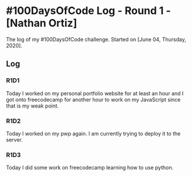 # #100DaysOfCode Log - Round 1 - [Nathan Ortiz]

The log of my #100DaysOfCode challenge. Started on [June 04, Thursday, 2020].

## Log


### R1D1 
Today I worked on my personal portfolio website for at least an hour and I got onto freecodecamp for another 
hour to work on my JavaScript since that is my weak point.

### R1D2
Today I worked on my pwp again. I am currently trying to deploy it to the server. 

### R1D3
Today I did some work on freecodecamp learning how to use python.
